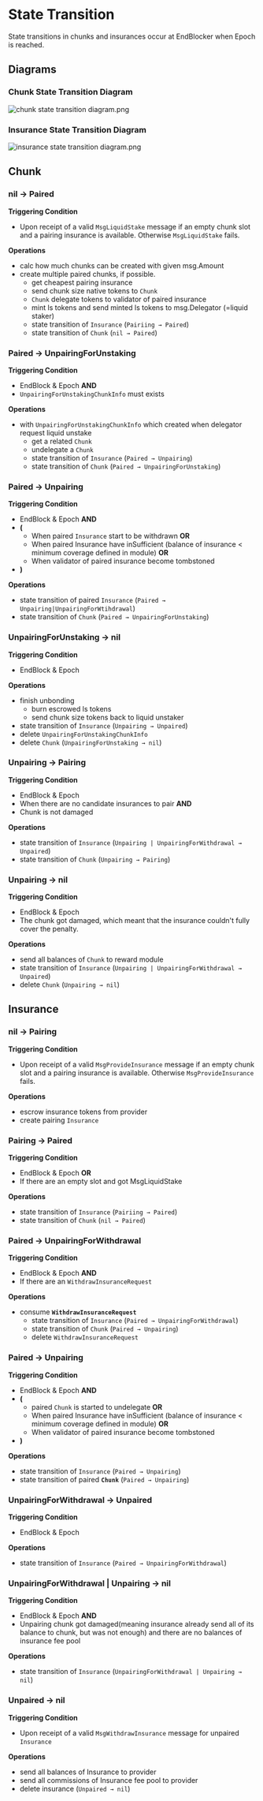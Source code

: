 <!--
order: 3
-->

# State Transition

State transitions in chunks and insurances occur at EndBlocker when Epoch is reached.

## Diagrams

### Chunk State Transition Diagram
![chunk state transition diagram.png](./chunk_state_transition_diagram.png)

### Insurance State Transition Diagram
![insurance state transition diagram.png](./insurance_state_transition_diagram.png)

## Chunk
### nil → Paired

**Triggering Condition**

- Upon receipt of a valid `MsgLiquidStake` message if an empty chunk slot and a pairing insurance is available. Otherwise `MsgLiquidStake` fails.

**Operations**

- calc how much chunks can be created with given msg.Amount
- create multiple paired chunks, if possible.
  - get cheapest pairing insurance
  - send chunk size native tokens to `Chunk`
  - `Chunk` delegate tokens to validator of paired insurance
  - mint ls tokens and send minted ls tokens to msg.Delegator (=liquid staker)
  - state transition of `Insurance` (`Pairiing → Paired`)
  - state transition of `Chunk` (`nil → Paired`)

### Paired → UnpairingForUnstaking

**Triggering Condition**

- EndBlock & Epoch **AND**
- `UnpairingForUnstakingChunkInfo` must exists

**Operations**

- with `UnpairingForUnstakingChunkInfo` which created when delegator request liquid unstake
  - get a related `Chunk`
  - undelegate a `Chunk`
  - state transition of `Insurance` (`Paired → Unpairing`)
  - state transition of `Chunk` (`Paired → UnpairingForUnstaking`)

### Paired → Unpairing

**Triggering Condition**

- EndBlock & Epoch **AND**
- **(**
  - When paired `Insurance` start to be withdrawn **OR**
  - When paired Insurance have inSufficient (balance of insurance < minimum coverage defined in module) **OR**
  - When validator of paired insurance become tombstoned
- **)**

**Operations**

- state transition of paired `Insurance` (`Paired → Unpairing|UnpairingForWtihdrawal`)
- state transition of `Chunk` (`Paired → UnpairingForUnstaking`)

### UnpairingForUnstaking → nil

**Triggering Condition**

- EndBlock & Epoch

**Operations**

- finish unbonding
  - burn escrowed ls tokens
  - send chunk size tokens back to liquid unstaker
- state transition of `Insurance` (`Unpairing → Unpaired`)
- delete `UnpairingForUnstakingChunkInfo`
- delete `Chunk` (`UnpairingForUnstaking → nil`)

### Unpairing → Pairing

**Triggering Condition**

- EndBlock & Epoch
- When there are no candidate insurances to pair **AND**
- Chunk is not damaged

**Operations**

- state transition of `Insurance` (`Unpairing | UnpairingForWithdrawal → Unpaired`)
- state transition of `Chunk` (`Unpairing → Pairing`)

### Unpairing → nil

**Triggering Condition**

- EndBlock & Epoch
- The chunk got damaged, which meant that the insurance couldn't fully cover the penalty.

**Operations**

- send all balances of `Chunk` to reward module
- state transition of `Insurance` (`Unpairing | UnpairingForWithdrawal → Unpaired`)
- delete `Chunk` (`Unpairing → nil`)

## Insurance

### nil → Pairing

**Triggering Condition**

- Upon receipt of a valid `MsgProvideInsurance` message if an empty chunk slot and a pairing insurance is available. Otherwise `MsgProvideInsurance` fails.

**Operations**

- escrow insurance tokens from provider
- create pairing `Insurance`

### Pairing → Paired

**Triggering Condition**

- EndBlock & Epoch **OR**
- If there are an empty slot and got MsgLiquidStake

**Operations**

- state transition of `Insurance` (`Pairiing → Paired`)
- state transition of `Chunk` (`nil → Paired`)

### Paired → UnpairingForWithdrawal

**Triggering Condition**

- EndBlock & Epoch **AND**
- If there are an `WithdrawInsuranceRequest`

**Operations**

- consume **`WithdrawInsuranceRequest`**
  - state transition of `Insurance` (`Paired → UnpairingForWithdrawal`)
  - state transition of `Chunk` (`Paired → Unpairing`)
  - delete `WithdrawInsuranceRequest`

### Paired → Unpairing

**Triggering Condition**

- EndBlock & Epoch **AND**
- **(**
  - paired `Chunk` is started to undelegate **OR**
  - When paired Insurance have inSufficient (balance of insurance < minimum coverage defined in module) **OR**
  - When validator of paired insurance become tombstoned
- **)**

**Operations**

- state transition of `Insurance` (`Paired → Unpairing`)
- state transition of paired **`Chunk`** (`Paired → Unpairing`)

### UnpairingForWithdrawal → Unpaired

**Triggering Condition**

- EndBlock & Epoch

**Operations**

- state transition of `Insurance` (`Paired → UnpairingForWithdrawal`)

### UnpairingForWithdrawal | Unpairing → nil

**Triggering Condition**

- EndBlock & Epoch **AND**
- Unpairing chunk got damaged(meaning insurance already send all of its balance to chunk, but was not enough) and there are no balances of insurance fee pool

**Operations**

- state transition of `Insurance` (`UnpairingForWithdrawal | Unpairing → nil`)
 
### Unpaired → nil

**Triggering Condition**

- Upon receipt of a valid `MsgWithdrawInsurance` message for unpaired `Insurance`

**Operations**

- send all balances of Insurance to provider
- send all commissions of Insurance fee pool to provider
- delete insurance (`Unpaired → nil`)
